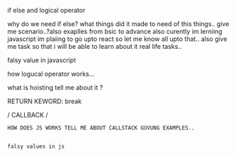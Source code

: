 if else and logical operator

why do we need if else? what things did it made to need of this things.. give me scenario..?also exaplles from bsic to advance also curently im lerniing javascript im plaiing to go upto react so let me know all upto that..
also give me task so that i will be able to learn about it real life tasks..

falsy value in javascript

how logucal operator works...

what is hoisting tell me about it ?

RETURN KEWORD:
break

/ CALLBACK /

    HOW DOES JS WORKS TELL ME ABOUT CALLSTACK GUVUNG EXAMPLES..


    falsy values in js
